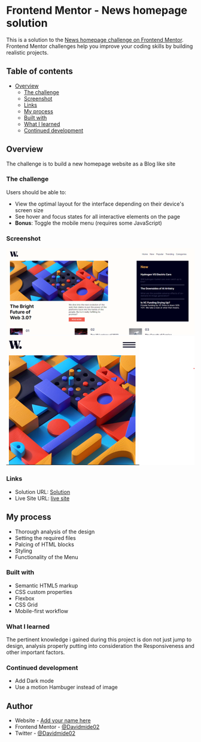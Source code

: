 # Frontend Mentor - News homepage solution

This is a solution to the [News homepage challenge on Frontend Mentor](https://www.frontendmentor.io/challenges/news-homepage-H6SWTa1MFl). Frontend Mentor challenges help you improve your coding skills by building realistic projects. 

## Table of contents

- [Overview](#overview)
  - [The challenge](#the-challenge)
  - [Screenshot](#screenshot)
  - [Links](#links)
  - [My process](#my-process)
  - [Built with](#built-with)
  - [What I learned](#what-i-learned)
  - [Continued development](#continued-development)


## Overview
The challenge is to build a new homepage website as a Blog like site

### The challenge

Users should be able to:

- View the optimal layout for the interface depending on their device's screen size
- See hover and focus states for all interactive elements on the page
- **Bonus**: Toggle the mobile menu (requires some JavaScript)

### Screenshot

![Desktop](./assets/images/Desktop-Screenshot.png)
![Mobile](./assets/images/Mobile-Screenshot.png)



### Links

- Solution URL: [Solution](https://github.com/Davidmide02/News-homepage-main.git)
- Live Site URL: [live site](https://genuine-muffin-197fb4.netlify.app/)

## My process
- Thorough analysis of the design
- Setting the required files
- Palcing of HTML blocks
- Styling
- Functionality of the Menu

### Built with

- Semantic HTML5 markup
- CSS custom properties
- Flexbox
- CSS Grid
- Mobile-first workflow


### What I learned

The pertinent knowledge i gained during this project is don not just jump to design, analysis properly putting into consideration the Responsiveness and other important factors.


### Continued development

- Add Dark mode
- Use a motion Hambuger instead of image


## Author

- Website - [Add your name here](https://www.github.com/Davidmide02)
- Frontend Mentor - [@Davidmide02](https://www.frontendmentor.io/profile/Davidmide02)
- Twitter - [@Davidmide02](https://www.twitter.com/Davidmide02)

